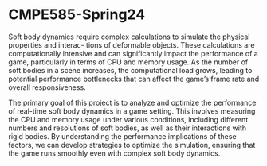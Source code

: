 # CMPE585-Spring24
Soft body dynamics require complex calculations to simulate the physical properties and interac-
tions of deformable objects. These calculations are computationally intensive and can significantly
impact the performance of a game, particularly in terms of CPU and memory usage. As the number
of soft bodies in a scene increases, the computational load grows, leading to potential performance
bottlenecks that can affect the game’s frame rate and overall responsiveness.

The primary goal of this project is to analyze and optimize the performance of real-time soft body
dynamics in a game setting. This involves measuring the CPU and memory usage under various
conditions, including different numbers and resolutions of soft bodies, as well as their interactions
with rigid bodies. By understanding the performance implications of these factors, we can develop
strategies to optimize the simulation, ensuring that the game runs smoothly even with complex soft
body dynamics.
